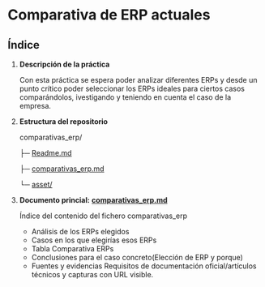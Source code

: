 # Comparativa de ERP actuales

## Índice

1. **Descripción de la práctica**

   Con esta práctica se espera poder analizar diferentes ERPs y desde un punto crítico poder seleccionar los ERPs ideales para ciertos casos comparándolos, ivestigando y teniendo en cuenta el caso de la empresa.
2. **Estructura del repositorio**

   comparativas_erp/

   ├─ [Readme.md](./Readme.md)

   ├─ [comparativas_erp.md](./comparativas_erp.md)

   └─ [asset/](./asset)
3. **Documento princial:** **[comparativas_erp.md](./comparativas_erp.md)**

   Índice del contenido del fichero comparativas_erp

   - Análisis  de los ERPs elegidos
   - Casos en los que elegirías esos ERPs
   - Tabla Comparativa ERPs
   - Conclusiones para el caso concreto(Elección de ERP y porque)
   - Fuentes y evidencias Requisitos de documentación oficial/artículos técnicos y capturas con URL visible.
